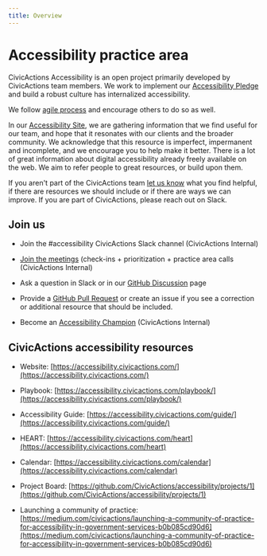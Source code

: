 ```yaml
---
title: Overview
---
```


# Accessibility practice area

CivicActions Accessibility is an open project primarily developed by CivicActions team members. We work to implement our [Accessibility Pledge](https://accessibility.civicactions.com/posts/CivicActions-Accessibility-Pledge) and build a robust culture has internalized accessibility.

We follow [agile process](https://accessibility.civicactions.com/agile) and encourage others to do so as well.

In our [Accessibility Site](https://accessibility.civicactions.com/agile), we are gathering information that we find useful for our team, and hope that it resonates with our clients and the broader community. We acknowledge that this resource is imperfect, impermanent and incomplete, and we encourage you to help make it better. There is a lot of great information about digital accessibility already freely available on the web. We aim to refer people to great resources, or build upon them.

If you aren't part of the CivicActions team [let us know](https://accessibility.civicactions.com/contact) what you find helpful, if there are resources we should include or if there are ways we can improve. If you are part of CivicActions, please reach out on Slack.

## Join us

-   Join the #accessibility CivicActions Slack channel (CivicActions Internal)

-   [Join the meetings](https://accessibility.civicactions.com/calendar) (check-ins + prioritization + practice area calls (CivicActions Internal)

-   Ask a question in Slack or in our [GitHub Discussion](https://github.com/CivicActions/accessibility/discussions) page

-   Provide a [GitHub Pull Request](https://docs.github.com/en/pull-requests/collaborating-with-pull-requests/proposing-changes-to-your-work-with-pull-requests/creating-a-pull-request) or create an issue if you see a correction or additional resource that should be included.

-   Become an [Accessibility Champion](https://accessibility.civicactions.com/guide/champions-program) (CivicActions Internal)

## CivicActions accessibility resources

-   Website: [https://accessibility.civicactions.com/](https://accessibility.civicactions.com/)

-   Playbook: [https://accessibility.civicactions.com/playbook/](https://accessibility.civicactions.com/playbook/)

-   Accessibility Guide: [https://accessibility.civicactions.com/guide/](https://accessibility.civicactions.com/guide/)

-   HEART: [https://accessibility.civicactions.com/heart](https://accessibility.civicactions.com/heart)

-   Calendar: [https://accessibility.civicactions.com/calendar](https://accessibility.civicactions.com/calendar)

-   Project Board: [https://github.com/CivicActions/accessibility/projects/1](https://github.com/CivicActions/accessibility/projects/1)

-   Launching a community of practice: [https://medium.com/civicactions/launching-a-community-of-practice-for-accessibility-in-government-services-b0b085cd90d6](https://medium.com/civicactions/launching-a-community-of-practice-for-accessibility-in-government-services-b0b085cd90d6)
